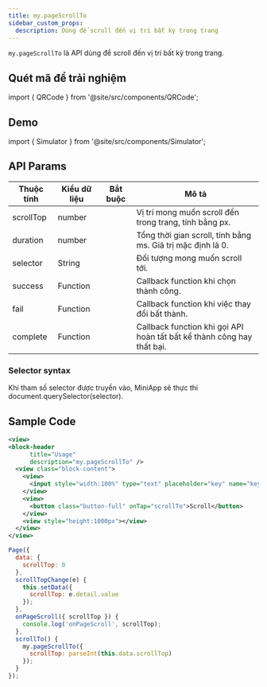 ```yaml
---
title: my.pageScrollTo
sidebar_custom_props:
  description: Dùng để scroll đến vị trí bất kỳ trong trang
---
```


`my.pageScrollTo` là API dùng để scroll đến vị trí bất kỳ trong trang.

## Quét mã để trải nghiệm

import { QRCode } from '@site/src/components/QRCode';

<QRCode page="pages/api/page-scroll-to/index" />

## Demo

import { Simulator } from '@site/src/components/Simulator';

<Simulator page="pages/api/page-scroll-to/index" />

## API Params

| Thuộc tính | Kiểu dữ liệu | Bắt buộc | Mô tả                                                                  |
| ---------- | ------------ | :------: | ---------------------------------------------------------------------- |
| scrollTop  | number       |          | Vị trí mong muốn scroll đến trong trang, tính bằng px.                 |
| duration   | number       |          | Tổng thời gian scroll, tính bằng ms. Giá trị mặc định là 0.            |
| selector   | String       |          | Đối tượng mong muốn scroll tới.                                        |
| success    | Function     |          | Callback function khi chọn thành công.                                 |
| fail       | Function     |          | Callback function khi việc thay đổi bất thành.                         |
| complete   | Function     |          | Callback function khi gọi API hoàn tất bất kể thành công hay thất bại. |

### Selector syntax

Khi tham số selector được truyền vào, MiniApp sẽ thực thi document.querySelector(selector).

## Sample Code

```xml title=index.txml
<view>
<block-header
      title="Usage"
      description="my.pageScrollTo" />
  <view class="block-content">
    <view>
      <input style="width:100%" type="text" placeholder="key" name="key" value="{{scrollTop}}" onInput="scrollTopChange"></input>
    </view>
    <view>
      <button class="button-full" onTap="scrollTo">Scroll</button>
    </view>
    <view style="height:1000px"></view>
  </view>
</view>
```

```js title=index.js
Page({
  data: {
    scrollTop: 0
  },
  scrollTopChange(e) {
    this.setData({
      scrollTop: e.detail.value
    });
  },
  onPageScroll({ scrollTop }) {
    console.log('onPageScroll', scrollTop);
  },
  scrollTo() {
    my.pageScrollTo({
      scrollTop: parseInt(this.data.scrollTop)
    });
  }
});
```
